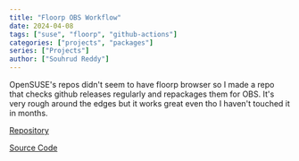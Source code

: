 ```yaml
---
title: "Floorp OBS Workflow"
date: 2024-04-08
tags: ["suse", "floorp", "github-actions"]
categories: ["projects", "packages"]
series: ["Projects"]
author: ["Souhrud Reddy"]
---
```


OpenSUSE's repos didn't seem to have floorp browser so I made a repo that checks github releases regularly and repackages them for OBS. It's very rough around the edges but it works great even tho I haven't touched it in months.

[Repository](https://software.opensuse.org//download.html?project=home%3Asounddrill&package=floorp-browser)

[Source Code](https://github.com/sounddrill31/floorp-browser-obs)
